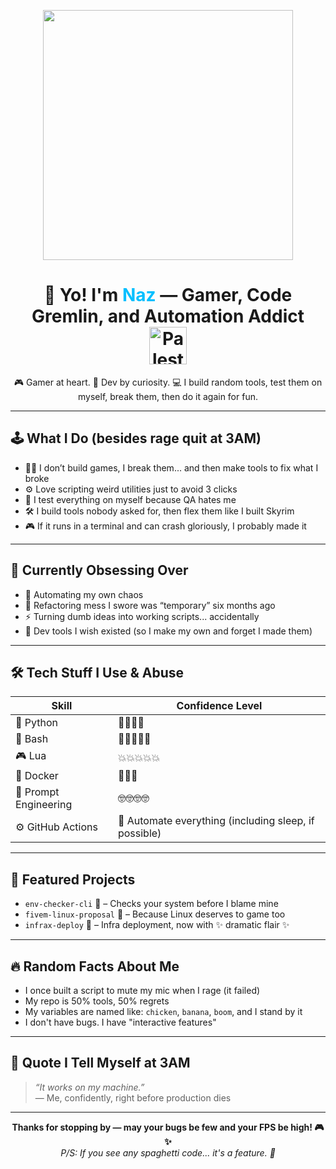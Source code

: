 <p align="center">
  <img src="https://media.tenor.com/CNI1fSM1XSoAAAAM/shocked-surprised.gif" width="400" />
</p>

<h1 align="center">
  👋 Yo! I'm <span style="color:#00bfff;">Naz</span> — Gamer, Code Gremlin, and Automation Addict  
  <br>
  <img src="https://upload.wikimedia.org/wikipedia/commons/c/c8/Flag_of_Palestine.gif" alt="Palestine" width="60" />
</h1>

<p align="center">
  🎮 Gamer at heart.  
  👾 Dev by curiosity.  
  💻 I build random tools, test them on myself, break them, then do it again for fun.
</p>

---

## 🕹️ What I Do (besides rage quit at 3AM)

- 👨‍💻 I don’t build games, I break them... and then make tools to fix what I broke  
- ⚙️ Love scripting weird utilities just to avoid 3 clicks  
- 🧪 I test everything on myself because QA hates me  
- 🛠️ I build tools nobody asked for, then flex them like I built Skyrim  
- 🎮 If it runs in a terminal and can crash gloriously, I probably made it  

---

## 🧠 Currently Obsessing Over

- 🧩 Automating my own chaos  
- 🧼 Refactoring mess I swore was “temporary” six months ago  
- ⚡ Turning dumb ideas into working scripts... accidentally  
- 🧠 Dev tools I wish existed (so I make my own and forget I made them)

---

## 🛠️ Tech Stuff I Use & Abuse

| Skill | Confidence Level |
|------|------------------|
| 🐍 Python | 💪💪💪💪 |
| 🐚 Bash | 🧠🧠🧠🧠🧠 |
| 🎮 Lua | 💥💥💥💥💥 |
| 🐳 Docker | 🧊🧊🧊 |
| 🧠 Prompt Engineering | 🤓🤓🤓🤓 |
| ⚙️ GitHub Actions | 🧨 Automate everything (including sleep, if possible) |

---

## 🧰 Featured Projects

- `env-checker-cli` 🧰 – Checks your system before I blame mine  
- `fivem-linux-proposal` 🐧 – Because Linux deserves to game too  
- `infrax-deploy` 🚀 – Infra deployment, now with ✨ dramatic flair ✨

---

## 🔥 Random Facts About Me

- I once built a script to mute my mic when I rage (it failed)  
- My repo is 50% tools, 50% regrets  
- My variables are named like: `chicken`, `banana`, `boom`, and I stand by it  
- I don't have bugs. I have "interactive features"

---

## 💬 Quote I Tell Myself at 3AM

> *“It works on my machine.”*  
> — Me, confidently, right before production dies

---

<p align="center">
  <strong>Thanks for stopping by — may your bugs be few and your FPS be high! 🎮✨</strong><br>
  <em>P/S: If you see any spaghetti code... it's a feature. 🍝</em>
</p>
